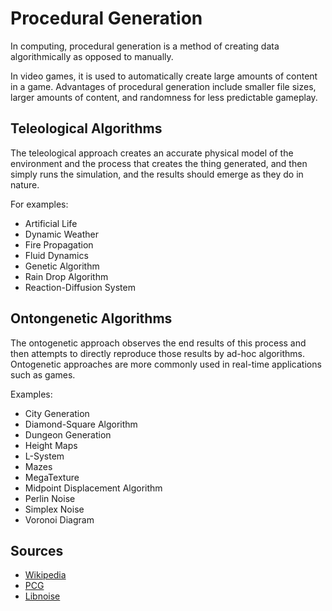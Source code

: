 # Procedural Generation

In computing, procedural generation is a method of creating data algorithmically as opposed to manually.

In video games, it is used to automatically create large amounts of content in a game. Advantages of procedural generation include smaller file sizes, larger amounts of content, and randomness for less predictable gameplay.

## Teleological Algorithms

The teleological approach creates an accurate physical model of the environment and the process that creates the thing generated, and then simply runs the simulation, and the results should emerge as they do in nature.

For examples:
- Artificial Life
- Dynamic Weather
- Fire Propagation
- Fluid Dynamics
- Genetic Algorithm
- Rain Drop Algorithm
- Reaction-Diffusion System

## Ontongenetic Algorithms

The ontogenetic approach observes the end results of this process and then attempts to directly reproduce those results by ad-hoc algorithms. Ontogenetic approaches are more commonly used in real-time applications such as games.

Examples:
- City Generation
- Diamond-Square Algorithm
- Dungeon Generation
- Height Maps
- L-System
- Mazes
- MegaTexture
- Midpoint Displacement Algorithm
- Perlin Noise
- Simplex Noise
- Voronoi Diagram


## Sources

- [Wikipedia](https://en.wikipedia.org/wiki/Procedural_generation)
- [PCG](http://pcg.wikidot.com/)
- [Libnoise](http://libnoise.sourceforge.net/)
